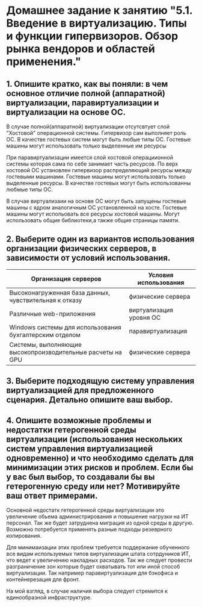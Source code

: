 # Домашнее задание к занятию "5.1. Введение в виртуализацию. Типы и функции гипервизоров. Обзор рынка вендоров и областей применения."

## 1. Опишите кратко, как вы поняли: в чем основное отличие полной (аппаратной) виртуализации, паравиртуализации и виртуализации на основе ОС.

В случае полной(аппаратной) виртуализации отсутсвтует слой "Хостовой" операционной системы. Гипервизор сам выполняет роль ОС. В качестве гостевых систем могут быть любые типы ОС. Гостевые машины могут использовать только выделенные им ресурсы

При паравиртуализации имеется слой хостовой операциионной системы которая сама по себе занимает часть ресурсов.  По верх хостовой ОС установлен гипервизор распределяющий ресурсы между гостевыми машинами. Гостевые машины могут использовать только выделенные ресурсы. В качестве гостевых могут быть использованны любмые типы ОС.

В случае виртуализаии на основе ОС могут быть запущены гостевые машины с ядром аналогичным ОС установленной на хосте. Гостевые машины могут испольовать все ресурсы хостовой машины. Могут использовать общие библиотеки,а также общие страницы памяти.

## 2. Выберите один из вариантов использования организации физических серверов, в зависимости от условий использования.

| Организация серверов | Условия использования|
| ------------- | ------------- |
| Высоконагруженная база данных, чувствительная к отказу | физические сервера  |
| Различные web-приложения |виртуализация уровня ОС |
| Windows системы для использования бухгалтерским отделом | паравиртуализация |
| Системы, выполняющие высокопроизводительные расчеты на GPU| физические сервера|

## 3. Выберите подходящую систему управления виртуализацией для предложенного сценария. Детально опишите ваш выбор.

## 4. Опишите возможные проблемы и недостатки гетерогенной среды виртуализации (использования нескольких систем управления виртуализацией одновременно) и что необходимо сделать для минимизации этих рисков и проблем. Если бы у вас был выбор, то создавали бы вы гетерогенную среду или нет? Мотивируйте ваш ответ примерами.

Основной недостатк гетерогенной среды виртуализации это увеличение обьема администрирования и повышение нагрузки на ИТ персонал. Так же будет затруднена миграция из одной среды в другую. Возможно потребуется применять разные подходы резеврного копирования.

Для минимаизации этих проблем требуется поддержание обученного все видам используемых типов виртуализации штата сотрдуников ИТ, что ведет к увеличению накладных расходов. Так же следует провести разграничение зон которые будет охватывать тот или иной способ виртуализации. Так например паравиртуализация для бэкофиса и контейнерезация для фронт.

На мой взгляд, в случае наличия выбора следует стремится к единообразной инфраструктуре. 
